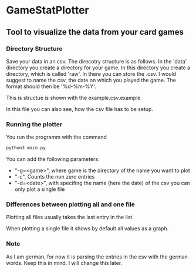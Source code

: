 # GameStatPlotter
## Tool to visualize the data from your card games

### Directory Structure
Save your data in an csv. 
The direcotry structure is as follows.
In the 'data' directory you create a directory for your game.
In this directory you create a directory, which is called 'raw'.
In there you can store the .csv. I would suggest to name the csv, the date on which you played the game.
The format should then be '%d-%m-%Y'.

This is structue is shown with the example.csv.example

In this file you can also see, how the csv file has to be setup.

### Running the plotter
You run the programm with the command 

```bash
python3 main.py
```

You can add the following parameters:
* "-g=\<game\>", where game is the directory of the name you want to plot
* "-c", Counts the non zero entries
* "-d=\<date\>", with specifing the name (here the date) of the csv you can only plot a single file

### Differences between plotting all and one file
Plotting all files usually takes the last entry in the list.

When plotting a single file it shows by default all values as a graph.

### Note
As I am german, for now it is parsing the entries in the csv with the german words. Keep this in mind. I will change this later.   

